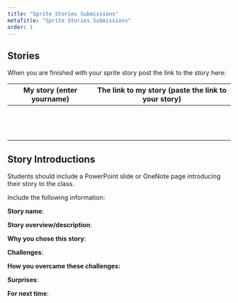 ```yaml
---
title: "Sprite Stories Submissions"
metaTitle: "Sprite Stories Submissions"
order: 1
---
```


## Stories

When you are finished with your sprite story post the link to the story here:

| My story (enter yourname) | The link to my story (paste the link to your story) |
| --- | --- |
| | |
| | |
| | |
| | |
| | |
| | |
| | |
| | |
| | |
| | |
| | |
| | |
| | |

## Story Introductions

Students should include a PowerPoint slide or OneNote page introducing their story to the class.

Include the following information:

**Story name**:

**Story overview/description**: 

**Why you chose this story**: 

**Challenges**: 

**How you overcame these challenges:** 

**Surprises**: 

**For next time**: 
